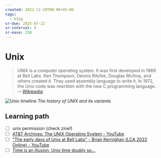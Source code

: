 ```yaml
---
created: 2022-12-29T00:00+03:00
tags:
  - blog
sr-due: 2025-07-22
sr-interval: 9
sr-ease: 250
---
```


# Unix

> UNIX is a computer operating system. It was first developed in 1969 at Bell Labs. Ken Thompson, Dennis Ritchie, Douglas McIlroy, and others created it. They used assembly language to write it. In 1972, the Unix code was rewritten with the new C programming language.\
> — <cite>[Wikipedia](https://simple.wikipedia.org/wiki/Unix)</cite>

![Unix timeline](img/Unix_timeline.svg) _The history of UNIX and its variants_

## Learning path

- [ ] unix permission (check zine!)
- [ ] [AT&T Archives: The UNIX Operating System - YouTube](https://www.youtube.com/watch?v=tc4ROCJYbm0)
- [ ] ["The early days of Unix at Bell Labs" - Brian Kernighan (LCA 2022 Online) - YouTube](https://www.youtube.com/watch?v=ECCr_KFl41E)
- [ ] [Time is an illusion, Unix time doubly so...](https://www.netmeister.org/blog/epoch.html)
